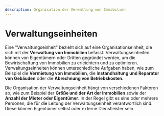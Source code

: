 ```yaml
---
description: Organisation der Verwaltung von Immobilien
---
```


# Verwaltungseinheiten

Eine "Verwaltungseinheit" bezieht sich auf eine Organisationseinheit, die sich mit der **Verwaltung von Immobilien** befasst. Verwaltungseinheiten können von Eigentümern oder Dritten gegründet werden, um die Bewirtschaftung von Immobilien zu erleichtern und zu optimieren. Verwaltungseinheiten können unterschiedliche Aufgaben haben, wie zum Beispiel die **Vermietung von Immobilien**, die **Instandhaltung und Reparatur von Gebäuden** oder die **Abrechnung von Betriebskosten**.&#x20;

Die Organisation der Verwaltungseinheit hängt von verschiedenen Faktoren ab, wie zum Beispiel der **Größe und der Art der Immobilien** sowie der **Anzahl der Mieter oder Eigentümer**. In der Regel gibt es eine oder mehrere Personen, die für die Leitung der Verwaltungseinheit verantwortlich sind. Diese können Eigentümer selbst oder externe Dienstleister sein.&#x20;
